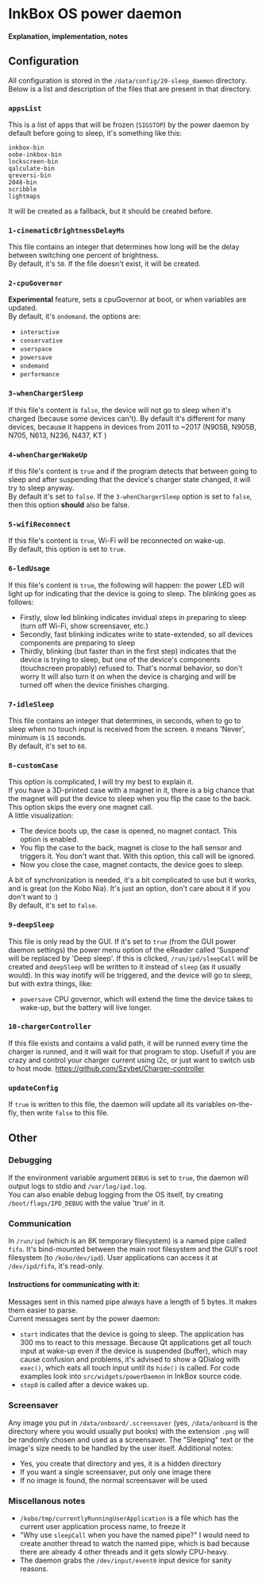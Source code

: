 # InkBox OS power daemon
#### Explanation, implementation, notes

## Configuration
All configuration is stored in the `/data/config/20-sleep_daemon` directory. Below is a list and description of the files that are present in that directory.
### `appsList`
This is a list of apps that will be frozen (`SIGSTOP`) by the power daemon by default before going to sleep, it's something like this:
```
inkbox-bin
oobe-inkbox-bin
lockscreen-bin
qalculate-bin
qreversi-bin
2048-bin
scribble
lightmaps
```
It will be created as a fallback, but it should be created before.

### `1-cinematicBrightnessDelayMs`
This file contains an integer that determines how long will be the delay between switching one percent of brightness.
<br>
By default, it's `50`. If the file doesn't exist, it will be created.

### `2-cpuGovernor`
**Experimental** feature, sets a cpuGovernor at boot, or when variables are updated.
<br>
By default, it's `ondemand`. the options are:
- `interactive`
- `conservative`
- `userspace`
- `powersave`
- `ondemand`
- `performance`

### `3-whenChargerSleep`
If this file's content is `false`, the device will not go to sleep when it's charged (because some devices can't). By default it's different for many devices, because it happens in devices from 2011 to ~2017 (N905B, N905B, N705, N613, N236, N437, KT )

### `4-whenChargerWakeUp`
If this file's content is `true` and if the program detects that between going to sleep and after suspending that the device's charger state changed, it will try to sleep anyway.
<br>
By default it's set to `false`. If the `3-whenChargerSleep` option is set to `false`, then this option **should** also be false.

### `5-wifiReconnect`
If this file's content is `true`, Wi-Fi will be reconnected on wake-up.
<br>
By default, this option is set to `true`.

### `6-ledUsage`
If this file's content is `true`, the following will happen: the power LED will light up for indicating that the device is going to sleep. The blinking goes as follows:
- Firstly, slow led blinking indicates invidual steps in preparing to sleep (turn off Wi-Fi, show screensaver, etc.)
- Secondly, fast blinking indicates write to state-extended, so all devices components are preparing to sleep
- Thirdly, blinking (but faster than in the first step) indicates that the device is trying to sleep, but one of the device's components (touchscreen propably) refused to. That's normal behavior, so don't worry
It will also turn it on when the device is charging and will be turned off when the device finishes charging.

### `7-idleSleep`
This file contains an integer that determines, in seconds, when to go to sleep when no touch input is received from the screen. `0` means 'Never', minimum is `15` seconds.
<br>
By default, it's set to `60`.

### `8-customCase`
This option is complicated, I will try my best to explain it.
<br>
If you have a 3D-printed case with a magnet in it, there is a big chance that the magnet will put the device to sleep when you flip the case to the back. This option skips the every one magnet call.
<br>
A little visualization:
- The device boots up, the case is opened, no magnet contact. This option is enabled.
- You flip the case to the back, magnet is close to the hall sensor and triggers it. You don't want that. With this option, this call will be ignored.
- Now you close the case, magnet contacts, the device goes to sleep.

A bit of synchronization is needed, it's a bit complicated to use but it works, and is great (on the Kobo Nia). It's just an option, don't care about it if you don't want to :)
<br>
By default, it's set to `false`.

### `9-deepSleep`
This file is only read by the GUI. If it's set to `true` (from the GUI power daemon settings) the power menu option of the eReader called 'Suspend' will be replaced by 'Deep sleep'. If this is clicked, `/run/ipd/sleepCall` will be created and `deepSleep` will be written to it instead of `sleep` (as it usually would). In this way inotify will be triggered, and the device will go to sleep, but with extra things, like:
- `powersave` CPU governor, which will extend the time the device takes to wake-up, but the battery will live longer.

### `10-chargerController`
If this file exists and contains a valid path, it will be runned every time the charger is runned, and it will wait for that program to stop. Usefull if you are crazy and control your charger current using i2c, or just want to switch usb to host mode. https://github.com/Szybet/Charger-controller

### `updateConfig`
If `true` is written to this file, the daemon will update all its variables on-the-fly, then write `false` to this file.

## Other

### Debugging
If the environment variable argument `DEBUG` is set to `true`, the daemon will output logs to stdio and `/var/log/ipd.log`.
<br>
You can also enable debug logging from the OS itself, by creating `/boot/flags/IPD_DEBUG` with the value 'true' in it.

### Communication
In `/run/ipd` (which is an 8K temporary filesystem) is a named pipe called `fifo`. It's bind-mounted between the main root filesystem and the GUI's root filesystem (to `/kobo/dev/ipd`). User applications can access it at `/dev/ipd/fifo`, it's read-only.
#### Instructions for communicating with it:
Messages sent in this named pipe always have a length of 5 bytes. It makes them easier to parse.
<br>
Current messages sent by the power daemon:
- `start` indicates that the device is going to sleep. The application has 300 ms to react to this message. Because Qt applications get all touch input at wake-up even if the device is suspended (buffer), which may cause confusion and problems, it's advised to show a QDialog with `exec()`, which eats all touch input until its `hide()` is called. For code examples look into `src/widgets/powerDaemon` in InkBox source code.
- `stop0` is called after a device wakes up.

### Screensaver
Any image you put in `/data/onboard/.screensaver` (yes, `/data/onboard` is the directory where you would usually put books) with the extension `.png` will be randomly chosen and used as a screensaver. The "Sleeping" text or the image's size needs to be handled by the user itself. Additional notes:
- Yes, you create that directory and yes, it is a hidden directory
- If you want a single screensaver, put only one image there
- If no image is found, the normal screensaver will be used

### Miscellanous notes
- `/kobo/tmp/currentlyRunningUserApplication` is a file which has the current user application process name, to freeze it
- "Why use `sleepCall` when you have the named pipe?" I would need to create another thread to watch the named pipe, which is bad because there are already 4 other threads and it gets slowly CPU-heavy.
- The daemon grabs the `/dev/input/event0` input device for sanity reasons.

